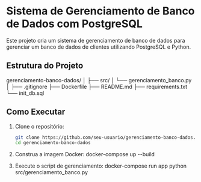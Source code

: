 # Sistema de Gerenciamento de Banco de Dados com PostgreSQL

Este projeto cria um sistema de gerenciamento de banco de dados para gerenciar um banco de dados de clientes utilizando PostgreSQL e Python.

## Estrutura do Projeto

gerenciamento-banco-dados/
│
├── src/
│   └── gerenciamento_banco.py
│
├── .gitignore
├── Dockerfile
├── README.md
├── requirements.txt
└── init_db.sql


## Como Executar

1. Clone o repositório:
   ```bash
   git clone https://github.com/seu-usuario/gerenciamento-banco-dados.git
   cd gerenciamento-banco-dados

2.  Construa a imagem Docker:
    docker-compose up --build

3.  Execute o script de gerenciamento:
    docker-compose run app python src/gerenciamento_banco.py

